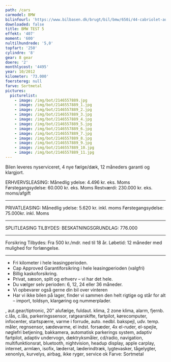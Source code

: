 ```yaml
---
path: /cars
carmodel: BMW
bilinfourl: 'https://www.bilbasen.dk/brugt/bil/bmw/650i/44-cabriolet-aut-2d/3610535'
downloaded: false
title: BMW TEST 5
effekt: '407'
moment: '600'
nultilhundrede: '5,0'
topfart: '250'
cylindre: '8'
gear: 8 gear
doere: '2'
monthlycost: '4495'
year: 10/2012
kilometer: '73.000'
foerstereg: null
farve: Sortmetal
pictures:
  picturelist:
    - image: /img/bot/2146557889.jpg
    - image: /img/bot/2146557889_1.jpg
    - image: /img/bot/2146557889_2.jpg
    - image: /img/bot/2146557889_3.jpg
    - image: /img/bot/2146557889_4.jpg
    - image: /img/bot/2146557889_5.jpg
    - image: /img/bot/2146557889_6.jpg
    - image: /img/bot/2146557889_7.jpg
    - image: /img/bot/2146557889_8.jpg
    - image: /img/bot/2146557889_9.jpg
    - image: /img/bot/2146557889_10.jpg
    - image: /img/bot/2146557889_11.jpg
---
```

Bilen leveres nyserviceret, 4 nye fælge/dæk, 12 måneders garanti og klargjort.

ERHVERVSLEASING:
Månedlig ydelse: 4.496 kr. eks. Moms 
Førstegangsydelse: 60.000 kr. eks. Moms
Restværdi: 230.000 kr. eks. moms/afgift
__________________________________________

PRIVATLEASING: 
Månedlig ydelse: 5.620 kr. inkl. moms
Førstegangsydelse: 75.000kr. inkl. Moms
__________________________________________

SPLITLEASING TILBYDES:
BESKATNINGSGRUNDLAG: 776.000
__________________________________________

Forsikring Tilbydes:
Fra 500 kr./mdr. ned til 18 år. 
Løbetid: 12 måneder med mulighed for forlængelse.
__________________________________________

* Fri kilometer i hele leasingperioden.
* Cap Approved Garantiforsikring i hele leasingperioden (valgfri)
* Billig kaskoforsikring.
* Privat, sæson, split og erhverv – vi har det hele.
* Du vælger selv perioden: 6, 12, 24 eller 36 måneder.
* Vi opbevarer også gerne din bil over vinteren
* Har vi ikke bilen på lager, finder vi sammen den helt rigtige og står for alt – import, toldsyn, klargøring og nummerplader. 

, aut.gear/tiptronic, 20" alufælge, fuldaut. klima, 2 zone klima, alarm, fjernb. c.lås, c.lås, parkeringssensor, ratgearskifte, fartpilot, kørecomputer, infocenter, startspærre, varme i forrude, auto. nedbl. bakspejl, udv. temp. måler, regnsensor, sædevarme, el indst. forsæder, 4x el-ruder, el-spejle, nøglefri betjening, bakkamera, automatisk parkerings system, adaptiv fartpilot, adaptiv undervogn, dæktryksmåler, cd/radio, navigation, multifunktionsrat, bluetooth, nightvision, headup display, apple carplay, internet, armlæn, isofix, læderrat, læderindtræk, lygtevasker, tågelygter, xenonlys, kurvelys, airbag, ikke ryger, service ok
Farve: Sortmetal
